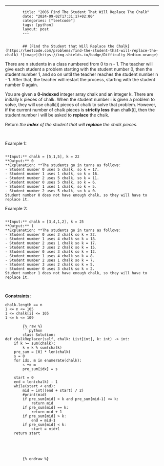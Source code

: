 ---
            title: "2006 Find The Student That Will Replace The Chalk"
            date: "2024-09-02T17:31:17+02:00"
            categories: ["leetcode"]
            tags: [python]
            layout: post
            ---
            

            ## [Find the Student that Will Replace the Chalk](https://leetcode.com/problems/find-the-student-that-will-replace-the-chalk) ![image](https://img.shields.io/badge/Difficulty-Medium-orange)

There are n students in a class numbered from 0 to n - 1. The teacher will give each student a problem starting with the student number 0, then the student number 1, and so on until the teacher reaches the student number n - 1. After that, the teacher will restart the process, starting with the student number 0 again.

You are given a **0-indexed** integer array chalk and an integer k. There are initially k pieces of chalk. When the student number i is given a problem to solve, they will use chalk[i] pieces of chalk to solve that problem. However, if the current number of chalk pieces is **strictly less** than chalk[i], then the student number i will be asked to **replace** the chalk.

Return *the **index** of the student that will **replace** the chalk pieces*.

 

Example 1:

```

**Input:** chalk = [5,1,5], k = 22
**Output:** 0
**Explanation: **The students go in turns as follows:
- Student number 0 uses 5 chalk, so k = 17.
- Student number 1 uses 1 chalk, so k = 16.
- Student number 2 uses 5 chalk, so k = 11.
- Student number 0 uses 5 chalk, so k = 6.
- Student number 1 uses 1 chalk, so k = 5.
- Student number 2 uses 5 chalk, so k = 0.
Student number 0 does not have enough chalk, so they will have to replace it.
```

Example 2:

```

**Input:** chalk = [3,4,1,2], k = 25
**Output:** 1
**Explanation: **The students go in turns as follows:
- Student number 0 uses 3 chalk so k = 22.
- Student number 1 uses 4 chalk so k = 18.
- Student number 2 uses 1 chalk so k = 17.
- Student number 3 uses 2 chalk so k = 15.
- Student number 0 uses 3 chalk so k = 12.
- Student number 1 uses 4 chalk so k = 8.
- Student number 2 uses 1 chalk so k = 7.
- Student number 3 uses 2 chalk so k = 5.
- Student number 0 uses 3 chalk so k = 2.
Student number 1 does not have enough chalk, so they will have to replace it.

```

 

**Constraints:**

	chalk.length == n
	1 <= n <= 105
	1 <= chalk[i] <= 105
	1 <= k <= 109

            {% raw %}
            ```python
            class Solution:
    def chalkReplacer(self, chalk: List[int], k: int) -> int:
        if k >= sum(chalk):
            k = k % sum(chalk)
        pre_sum = [0] * len(chalk)
        s = 0
        for idx, m in enumerate(chalk):
            s += m
            pre_sum[idx] = s
        
        start = 0
        end = len(chalk) - 1
        while(start < end):
            mid = int((end + start) / 2)
            #print(mid)
            if pre_sum[mid] > k and pre_sum[mid-1] <= k:
                return mid
            if pre_sum[mid] == k:
                return mid + 1
            if pre_sum[mid] > k:
                end = mid-1
            if pre_sum[mid] < k:
                start = mid+1
        return start
            
        
        
        
        
            {% endraw %}
            